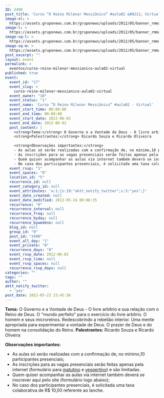 ```yaml
---
ID: 2490
post_title: 'Curso “O Reino Milenar Messiânico” #aula02 &#8211; Virtual'
image-xl: >
  https://assets.gruponews.com.br/gruponews/uploads/2012/05/banner_rmma2.jpg
image-l: >
  https://assets.gruponews.com.br/gruponews/uploads/2012/05/banner_rmma2.jpg
image-sq-l: >
  https://assets.gruponews.com.br/gruponews/uploads/2012/05/banner_rmma2.jpg
image-sq-m: >
  https://assets.gruponews.com.br/gruponews/uploads/2012/05/banner_rmma2-720x320.jpg
post_excerpt: ""
layout: event
permalink: >
  eventos/curso-reino-milenar-messianico-aula02-virtual
published: true
event:
  event_id: "17"
  event_slug: >
    curso-reino-milenar-messianico-aula02-virtual
  event_owner: "10"
  event_status: "1"
  event_name: 'Curso “O Reino Milenar Messiânico” #aula02 - Virtual'
  event_start_time: 00:00:00
  event_end_time: 00:00:00
  event_start_date: 2012-06-02
  event_end_date: 2012-06-02
  post_content: |
    <strong>Tema:</strong> O Governo e a Vontade de Deus - O livre arbítrio e sua relação com o Reino de Deus. O "mundo perfeito" para o exercício do livre arbítrio. O homem e seus microreinos. Redescobrindo a rebelião interior. Uma mente apropriada para experimentar a vontade de Deus. O prazer de Deus e do homem na consolidação do Reino.
    <strong>Palestrantes:</strong> Ricardo Souza e Ricardo Oliveira
    
    <strong>Observações importantes:</strong>
    - As aulas só serão realizadas com a confirmação de, no mínimo,10 participantes presenciais;
    - As inscrições para as vagas presenciais serão feitas apenas pela internet (formulário para <a title="Curso “O Reino Milenar Messiânico” #aula02 – Matutino" href="http://www.gruponews.com.br/eventos/curso-reino-milenar-messianico-aula02-matutino">matutino</a> e <a title="Curso “O Reino Milenar Messiânico” #aula02 – Vespertino" href="http://www.gruponews.com.br/eventos/curso-reino-milenar-messianico-aula02-vespertino">vespertino</a>) e são limitadas.
    - Quem quiser acompanhar as aulas via internet também deverá se inscrever aqui pelo site (formulário logo abaixo);
    - No caso dos participantes presenciais, é solicitada uma taxa colaborativa de R$ 10,00 referente ao lanche.
  event_rsvp: "1"
  event_spaces: "0"
  location_id: "5"
  recurrence_id: null
  event_category_id: null
  event_attributes: 'a:1:{s:19:"aktt_notify_twitter";s:3:"yes";}'
  event_date_created: null
  event_date_modified: 2012-05-24 09:08:35
  recurrence: "0"
  recurrence_interval: null
  recurrence_freq: null
  recurrence_byday: null
  recurrence_byweekno: null
  blog_id: null
  group_id: "0"
  post_id: "2490"
  event_all_day: "1"
  event_private: "0"
  recurrence_days: "0"
  event_rsvp_date: 2012-06-02
  event_rsvp_time: null
  event_rsvp_spaces: null
  recurrence_rsvp_days: null
categories: ""
tags: ""
author: ""
aktt_notify_twitter:
  - 'yes'
post_date: 2012-05-23 23:45:36
---
```

<strong>Tema:</strong> O Governo e a Vontade de Deus - O livre arbítrio e sua relação com o Reino de Deus. O "mundo perfeito" para o exercício do livre arbítrio. O homem e seus microreinos. Redescobrindo a rebelião interior. Uma mente apropriada para experimentar a vontade de Deus. O prazer de Deus e do homem na consolidação do Reino.
<strong>Palestrantes:</strong> Ricardo Souza e Ricardo Oliveira

<strong>Observações importantes:</strong>
- As aulas só serão realizadas com a confirmação de, no mínimo,10 participantes presenciais;
- As inscrições para as vagas presenciais serão feitas apenas pela internet (formulário para <a title="Curso “O Reino Milenar Messiânico” #aula02 – Matutino" href="http://www.gruponews.com.br/eventos/curso-reino-milenar-messianico-aula02-matutino">matutino</a> e <a title="Curso “O Reino Milenar Messiânico” #aula02 – Vespertino" href="http://www.gruponews.com.br/eventos/curso-reino-milenar-messianico-aula02-vespertino">vespertino</a>) e são limitadas.
- Quem quiser acompanhar as aulas via internet também deverá se inscrever aqui pelo site (formulário logo abaixo);
- No caso dos participantes presenciais, é solicitada uma taxa colaborativa de R$ 10,00 referente ao lanche.